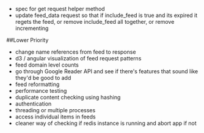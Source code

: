 * spec for get request helper method
* update feed_data request so that if include_feed is true and its expired it regets the feed, or remove include_feed all together, or remove incrementing

##Lower Priority

* change name references from feed to response
* d3 / angular visualization of feed request patterns
* feed domain level counts
* go through Google Reader API and see if there's features that sound like they'd be good to add
* feed reformatting
* performance testing
* duplicate content checking using hashing
* authentication
* threading or multiple processes
* access individual items in feeds
* cleaner way of checking if redis instance is running and abort app if not